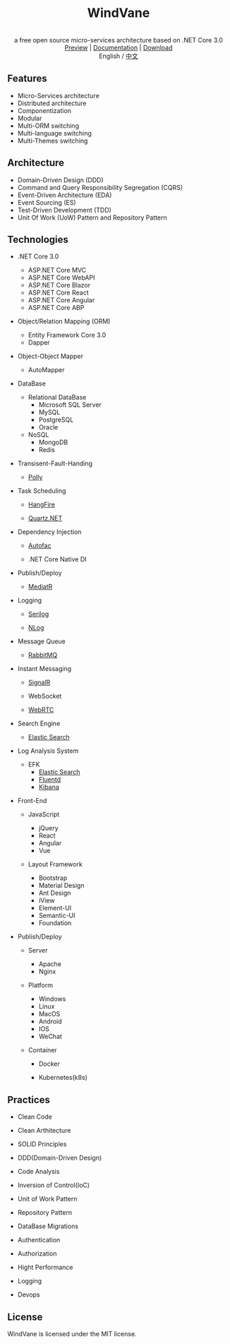 <h1 align="center">WindVane</h1>
<p align="center" class="has-mb-6">
    <br>
     a free open source micro-services architecture based on .NET Core 3.0
    <br>
    <a href="javascript:;">Preview</a> |
    <a href="javascript:;">Documentation</a> |
    <a href="https://github.com/PseudoJunZi/WindVane/archive/master.zip">   Download
    </a>
    <br>
    English / <a href="./README-CN.md">中文</a>
</p>

## Features

- Micro-Services architecture
- Distributed architecture
- Componentization
- Modular
- Multi-ORM switching 
- Multi-language switching 
- Multi-Themes switching

## Architecture

- Domain-Driven Design (DDD)
- Command and Query Responsibility Segregation (CQRS)
- Event-Driven Architecture (EDA)
- Event Sourcing (ES)
- Test-Driven Development (TDD)
- Unit Of Work (UoW) Pattern and Repository Pattern

## Technologies

- .NET Core 3.0
  
  - ASP.NET Core MVC
  - ASP.NET Core WebAPI
  - ASP.NET Core Blazor
  - ASP.NET Core React
  - ASP.NET Core Angular
  - ASP.NET Core ABP

- Object/Relation Mapping (ORM)
  
  - Entity Framework Core 3.0
  - Dapper

- Object-Object Mapper
  
  - AutoMapper

- DataBase
  
  - Relational DataBase
    - Microsoft SQL Server
    - MySQL
    - PostgreSQL
    - Oracle
  - NoSQL
    - MongoDB
    - Redis

- Transisent-Fault-Handing
  
  - [Polly](https://github.com/App-vNext/Polly)

- Task Scheduling
  
  - [HangFire](https://github.com/HangfireIO/Hangfire)
  
  - [Quartz.NET](https://github.com/quartznet/quartznet)

- Dependency Injection
  
  - [Autofac](https://github.com/autofac/Autofac)
  
  - .NET Core Native DI

- Publish/Deploy
  
  - [MediatR](https://github.com/jbogard/MediatR)

- Logging
  
  - [Serilog](https://github.com/serilog/serilog)
  
  - [NLog](https://github.com/NLog/NLog)

- Message Queue
  
  - [RabbitMQ](https://www.rabbitmq.com/)

- Instant Messaging
  
  - [SignalR](https://github.com/SignalR/SignalR)
  
  - WebSocket
  
  - [WebRTC](https://webrtc.org/)

- Search Engine
  
  - [Elastic Search](https://github.com/elastic/elasticsearch)

- Log Analysis System
  
  - EFK
    - [Elastic Search](https://github.com/elastic/elasticsearch)
    - [Fluentd](https://github.com/fluent/fluentd)
    - [Kibana](https://github.com/elastic/kibana)

- Front-End
  
  - JavaScript
    
    - jQuery
    - React
    - Angular
    - Vue
  
  - Layout Framework
    
    - Bootstrap
    - Material Design 
    - Ant Design
    - iView
    - Element-UI
    - Semantic-UI
    - Foundation

- Publish/Deploy
  
  - Server
    
    - Apache
    - Nginx
  
  - Platform
    
    - Windows
    - Linux
    - MacOS
    - Android 
    - IOS
    - WeChat
  
  - Container
    
    - Docker
    
    - Kubernetes(k8s)

## Practices

- Clean Code

- Clean Arthitecture

- SOLID Principles

- DDD(Domain-Driven Design)

- Code Analysis

- Inversion of Control(IoC)

- Unit of Work Pattern

- Repository Pattern

- DataBase Migrations

- Authentication

- Authorization

- Hight Performance

- Logging

- Devops

## License

WindVane is licensed under the MIT license.
